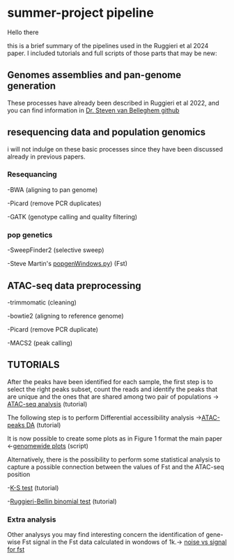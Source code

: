 # summer-project pipeline
Hello there

this is a brief summary of the pipelines used in the Ruggieri et al 2024 paper. I included tutorials and full scripts of those parts that may be new:
## Genomes assemblies and pan-genome generation
These processes have already been described in  Ruggieri et al 2022, and you can find information in [Dr. Steven van Belleghem github](https://github.com/StevenVB12/Genomics) 
## resequencing data and population genomics
i will not indulge on these basic processes since they have been discussed already in previous papers.
### Resequancing
-BWA (aligning to pan genome)

-Picard (remove PCR duplicates)

-GATK (genotype calling and quality filtering)
### pop genetics
-SweepFinder2 (selective sweep)

-Steve Martin's [popgenWindows.py](https://github.com/simonhmartin/genomics_general)) (Fst)

## ATAC-seq data preprocessing

-trimmomatic (cleaning)

-bowtie2 (aligning to reference genome)

-Picard (remove PCR duplicate)

-MACS2 (peak calling)


## TUTORIALS

After the peaks have been identified for each sample, the first step is to select the right peaks subset, count the reads and identify the peaks that are unique and the ones that
are shared among two pair of populations -> [ATAC-seq analysis](https://github.com/DNAcastigator/summer-project/blob/main/ATAC-seq%20analysis.md) (tutorial)

The following step is to perform Differential accessibility analysis ->[ATAC-peaks DA](https://github.com/DNAcastigator/summer-project/blob/main/Differential%20Accessibility%20ATAC-peaks.md) (tutorial)

It is now possible to create some plots as in Figure 1 format the main paper <-[genomewide plots](https://github.com/DNAcastigator/summer-project/blob/main/scripts/genomewide.plot.functions.R) (script)

Alternatively, there is the possibility to perform some statistical analysis to capture a possible connection between the values of Fst and the ATAC-seq position

-[K-S test](https://github.com/DNAcastigator/summer-project/blob/main/Kolmogorov%20Smirnov%20test.md) (tutorial)

-[Ruggieri-Bellin binomial test](https://github.com/DNAcastigator/summer-project/blob/main/RBb%20test.md) (tutorial)

### Extra analysis
Other analysys you may find interesting concern the identification of gene-wise Fst signal in the Fst data calculated in wondows of 1k.-> [noise vs signal for fst](https://github.com/DNAcastigator/summer-project/blob/main/signal%20vs%20noise%20Fst.md)
